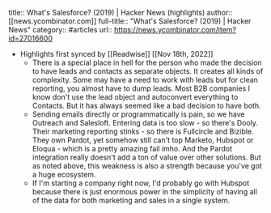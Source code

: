 title:: What's Salesforce? (2019) | Hacker News (highlights)
author:: [[news.ycombinator.com]]
full-title:: "What's Salesforce? (2019) | Hacker News"
category:: #articles
url:: https://news.ycombinator.com/item?id=27016600

- Highlights first synced by [[Readwise]] [[Nov 18th, 2022]]
	- There is a special place in hell for the person who made the decision to have leads and contacts as separate objects. It creates all kinds of complexity. Some may have a need to work with leads but for clean reporting, you almost have to dump leads. Most B2B companies I know don't use the lead object and autoconvert everything to Contacts. But it has always seemed like a bad decision to have both.
	- Sending emails directly or programmatically is pain, so we have Outreach and Salesloft. Entering data is too slow - so there's Dooly. Their marketing reporting stinks - so there is Fullcircle and Bizible. They own Pardot, yet somehow still can't top Marketo, Hubspot or Eloqua - which is a pretty amazing fail imho. And the Pardot integration really doesn't add a ton of value over other solutions. But as noted above, this weakness is also a strength because you've got a huge ecosystem.
	- If I'm starting a company right now, I'd probably go with Hubspot because there is just enormous power in the simplicity of having all of the data for both marketing and sales in a single system.